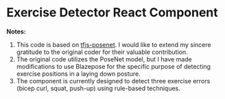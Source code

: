 # Exercise Detector React Component

**Notes:** 
1. This code is based on [tfjs-posenet](https://github.com/jscriptcoder/tfjs-posenet). I would like to extend my sincere gratitude to the original coder for their valuable contribution.
2. The original code utilizes the PoseNet model, but I have made modifications to use Blazepose for the specific purpose of detecting exercise positions in a laying down posture.
3. The component is currently designed to detect three exercise errors (bicep curl, squat, push-up) using rule-based techniques.

